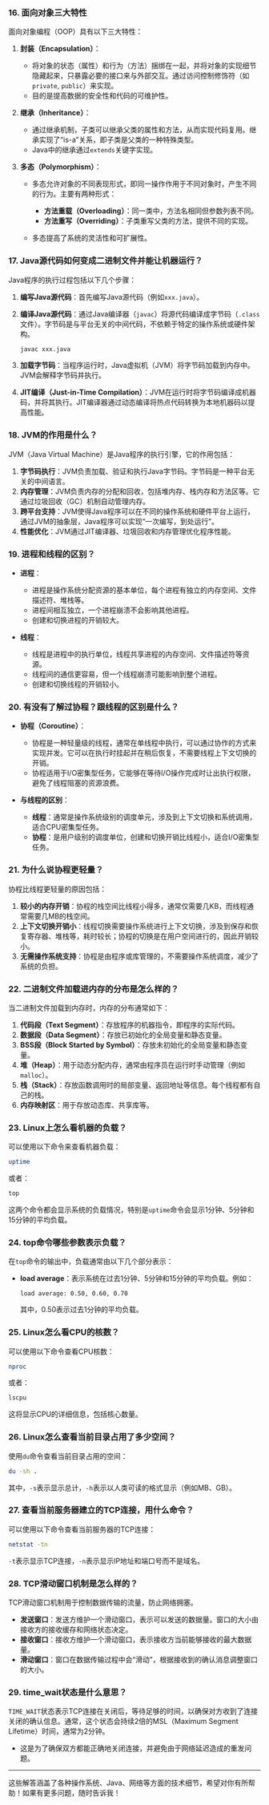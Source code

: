 ### 16. **面向对象三大特性**

面向对象编程（OOP）具有以下三大特性：

1. **封装（Encapsulation）**：

   * 将对象的状态（属性）和行为（方法）捆绑在一起，并将对象的实现细节隐藏起来，只暴露必要的接口来与外部交互。通过访问控制修饰符（如`private`, `public`）来实现。
   * 目的是提高数据的安全性和代码的可维护性。

2. **继承（Inheritance）**：

   * 通过继承机制，子类可以继承父类的属性和方法，从而实现代码复用。继承实现了“is-a”关系，即子类是父类的一种特殊类型。
   * Java中的继承通过`extends`关键字实现。

3. **多态（Polymorphism）**：

   * 多态允许对象的不同表现形式，即同一操作作用于不同对象时，产生不同的行为。主要有两种形式：

     * **方法重载（Overloading）**：同一类中，方法名相同但参数列表不同。
     * **方法重写（Overriding）**：子类重写父类的方法，提供不同的实现。
   * 多态提高了系统的灵活性和可扩展性。

### 17. **Java源代码如何变成二进制文件并能让机器运行？**

Java程序的执行过程包括以下几个步骤：

1. **编写Java源代码**：首先编写Java源代码（例如`xxx.java`）。
2. **编译Java源代码**：通过Java编译器（`javac`）将源代码编译成字节码（`.class`文件）。字节码是与平台无关的中间代码，不依赖于特定的操作系统或硬件架构。

   ```bash
   javac xxx.java
   ```
3. **加载字节码**：当程序运行时，Java虚拟机（JVM）将字节码加载到内存中。JVM会解释字节码并执行。
4. **JIT编译（Just-in-Time Compilation）**：JVM在运行时将字节码编译成机器码，并将其执行。JIT编译器通过动态编译将热点代码转换为本地机器码以提高性能。

### 18. **JVM的作用是什么？**

JVM（Java Virtual Machine）是Java程序的执行引擎，它的作用包括：

1. **字节码执行**：JVM负责加载、验证和执行Java字节码。字节码是一种平台无关的中间语言。
2. **内存管理**：JVM负责内存的分配和回收，包括堆内存、栈内存和方法区等。它通过垃圾回收（GC）机制自动管理内存。
3. **跨平台支持**：JVM使得Java程序可以在不同的操作系统和硬件平台上运行，通过JVM的抽象层，Java程序可以实现“一次编写，到处运行”。
4. **性能优化**：JVM通过JIT编译器、垃圾回收和内存管理优化程序性能。

### 19. **进程和线程的区别？**

* **进程**：

  * 进程是操作系统分配资源的基本单位，每个进程有独立的内存空间、文件描述符、堆栈等。
  * 进程间相互独立，一个进程崩溃不会影响其他进程。
  * 创建和切换进程的开销较大。

* **线程**：

  * 线程是进程中的执行单位，线程共享进程的内存空间、文件描述符等资源。
  * 线程间的通信更容易，但一个线程崩溃可能影响到整个进程。
  * 创建和切换线程的开销较小。

### 20. **有没有了解过协程？跟线程的区别是什么？**

* **协程（Coroutine）**：

  * 协程是一种轻量级的线程，通常在单线程中执行，可以通过协作的方式来实现并发。它可以在执行时挂起并在稍后恢复，不需要线程上下文切换的开销。
  * 协程适用于I/O密集型任务，它能够在等待I/O操作完成时让出执行权限，避免了线程阻塞的资源浪费。

* **与线程的区别**：

  * **线程**：通常是操作系统级别的调度单元，涉及到上下文切换和系统调用，适合CPU密集型任务。
  * **协程**：是用户级别的调度单位，创建和切换开销比线程小，适合I/O密集型任务。

### 21. **为什么说协程更轻量？**

协程比线程更轻量的原因包括：

1. **较小的内存开销**：协程的栈空间比线程小得多，通常仅需要几KB，而线程通常需要几MB的栈空间。
2. **上下文切换开销小**：线程切换需要操作系统进行上下文切换，涉及到保存和恢复寄存器、堆栈等，耗时较长；协程的切换是在用户空间进行的，因此开销较小。
3. **无需操作系统支持**：协程是由程序或库管理的，不需要操作系统调度，减少了系统的负担。

### 22. **二进制文件加载进内存的分布是怎么样的？**

当二进制文件加载到内存时，内存的分布通常如下：

1. **代码段（Text Segment）**：存放程序的机器指令，即程序的实际代码。
2. **数据段（Data Segment）**：存放已初始化的全局变量和静态变量。
3. **BSS段（Block Started by Symbol）**：存放未初始化的全局变量和静态变量。
4. **堆（Heap）**：用于动态分配内存，通常由程序员在运行时手动管理（例如`malloc`）。
5. **栈（Stack）**：存放函数调用时的局部变量、返回地址等信息。每个线程都有自己的栈。
6. **内存映射区**：用于存放动态库、共享库等。

### 23. **Linux上怎么看机器的负载？**

可以使用以下命令来查看机器负载：

```bash
uptime
```

或者：

```bash
top
```

这两个命令都会显示系统的负载情况，特别是`uptime`命令会显示1分钟、5分钟和15分钟的平均负载。

### 24. **top命令哪些参数表示负载？**

在`top`命令的输出中，负载通常由以下几个部分表示：

* **load average**：表示系统在过去1分钟、5分钟和15分钟的平均负载。例如：

  ```
  load average: 0.50, 0.60, 0.70
  ```

  其中，0.50表示过去1分钟的平均负载。

### 25. **Linux怎么看CPU的核数？**

可以使用以下命令查看CPU核数：

```bash
nproc
```

或者：

```bash
lscpu
```

这将显示CPU的详细信息，包括核心数量。

### 26. **Linux怎么查看当前目录占用了多少空间？**

使用`du`命令查看当前目录占用的空间：

```bash
du -sh .
```

其中，`-s`表示显示总计，`-h`表示以人类可读的格式显示（例如MB、GB）。

### 27. **查看当前服务器建立的TCP连接，用什么命令？**

可以使用以下命令查看当前服务器的TCP连接：

```bash
netstat -tn
```

`-t`表示显示TCP连接，`-n`表示显示IP地址和端口号而不是域名。

### 28. **TCP滑动窗口机制是怎么样的？**

TCP滑动窗口机制用于控制数据传输的流量，防止网络拥塞。

* **发送窗口**：发送方维护一个滑动窗口，表示可以发送的数据量。窗口的大小由接收方的接收缓存和网络状态决定。
* **接收窗口**：接收方维护一个滑动窗口，表示接收方当前能够接收的最大数据量。
* **滑动窗口**：窗口在数据传输过程中会“滑动”，根据接收到的确认消息调整窗口的大小。

### 29. **time\_wait状态是什么意思？**

`TIME_WAIT`状态表示TCP连接在关闭后，等待足够的时间，以确保对方收到了连接关闭的确认信息。通常，这个状态会持续2倍的MSL（Maximum Segment Lifetime）时间，通常为2分钟。

* 这是为了确保双方都能正确地关闭连接，并避免由于网络延迟造成的重发问题。

---

这些解答涵盖了各种操作系统、Java、网络等方面的技术细节，希望对你有所帮助！如果有更多问题，随时告诉我！
